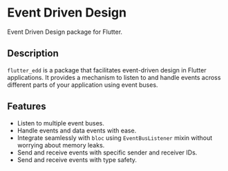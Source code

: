 # Event Driven Design

Event Driven Design package for Flutter.

## Description

`flutter_edd` is a package that facilitates event-driven design in Flutter applications. It provides a mechanism to listen to and handle events across different parts of your application using event buses.

## Features

- Listen to multiple event buses.
- Handle events and data events with ease.
- Integrate seamlessly with `bloc` using `EventBusListener` mixin without worrying about memory leaks.
- Send and receive events with specific sender and receiver IDs.
- Send and receive events with type safety.